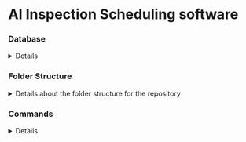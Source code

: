 # AI Inspection Scheduling software

### Database

<details>

### Creating and Populating PostgreSQL Tables Using SQL Files

#### Step 1: Ensure SQLite is Installed

Make sure PostgreSQL is installed and accessible. You can download it from the [PostgreSQL official website](https://www.postgresql.org/download/) and follow the installation instructions for your operating system.


#### Step 2: Open Command Line or Terminal

Open your command line (Windows Command Prompt, or Terminal on macOS/Linux).

#### Step 3: Connect to PostgreSQL

**Connect to PostgreSQL**: Use the `psql` command to connect to your PostgreSQL database. Replace `your_username` and `your_database_name` with your PostgreSQL username and database name:
   ```bash
    psql -U your_username -d your_database_name
   ```
#### Step 4. Execute SQL scripts

```bash
    \i 'path_to_your_file/init_tables.sql'
    \i 'path_to_your_file/populate_tables.sql'

    \dt #optional: list tables
    select * from inspector; #optional: check data in inspector table
    \q #exits postgres
```

</details>

### Folder Structure

<details>
    <summary> Details about the folder structure for the repository</summary>

**package.json**
specifies all the metadata, dependencies, scripts and npm build commands
**package-lock.json**
locks the version of all packages, so that anyone who clones our repo and runs
npm install has the same dependencies and sub-dependencies, making it reproduceable.
**requirements.txt**
specifies python dependencies. may not be needed.
**database folder**
houses all the .sql and database management
**frontend folder**
all the frontend gui, including the typescript
- index.html:
    the starting point for every user.
- tsconfig.json:
    configures the tss compilation to js, speficy;s versions etc.
- dist folder:
    houses all the compiled javascript from ts
- src:
    the typescript folder and resources.
    app.ts - the main ts associated with index.html
    components folder
        - smaller .ts files to break down the typescript into
            manageable chunks.
- styles:
    all the .css and styling code for the GUI's.

**backend folder**
houses the code for the application
- ?python main application code
- env.example file - how the .env file should be setup and
- .env file; secure api key storage for third party API's



</details>

### Commands

<details>

##### **Install Dependencies**

```bash
npm install
```

##### **Build Frontend TypeScript**

```bash
npm run build:ts
```

##### **Run Backend Server (FastAPI)**

```bash
npm run start:backend
```

##### **Serve Frontend Files with Lite-Server**

```bash
npm run start:frontend
```

##### **Run Both Backend and Frontend Concurrently**

```bash
npm run start
```

#### **Run All Tests**

```bash
npm run test
```

#### **Adding a new runtime dependenciy / installation**

```bash
npm install <package-name> --save
```
#### **Adding a new development dependency / installation**

```bash
npm install <package-name> --save-dev
```
#### **Clean Build Output (Remove `dist/` Files)**

```bash
npm run clean
```

</details>